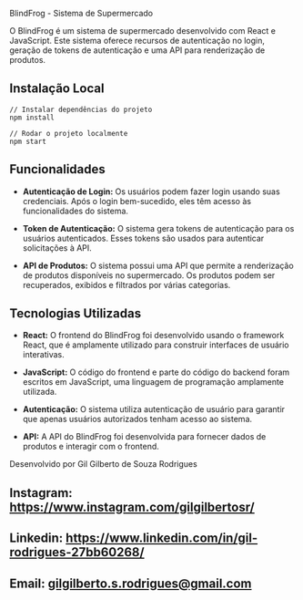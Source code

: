  BlindFrog - Sistema de Supermercado

O BlindFrog é um sistema de supermercado desenvolvido com React e JavaScript. Este sistema oferece recursos de autenticação no login, geração de tokens de autenticação e uma API para renderização de produtos.

## Instalação Local
```shell
// Instalar dependências do projeto
npm install

// Rodar o projeto localmente
npm start
```


## Funcionalidades

- **Autenticação de Login:** Os usuários podem fazer login usando suas credenciais. Após o login bem-sucedido, eles têm acesso às funcionalidades do sistema.

- **Token de Autenticação:** O sistema gera tokens de autenticação para os usuários autenticados. Esses tokens são usados para autenticar solicitações à API.

- **API de Produtos:** O sistema possui uma API que permite a renderização de produtos disponíveis no supermercado. Os produtos podem ser recuperados, exibidos e filtrados por várias categorias.

## Tecnologias Utilizadas

- **React:** O frontend do BlindFrog foi desenvolvido usando o framework React, que é amplamente utilizado para construir interfaces de usuário interativas.

- **JavaScript:** O código do frontend e parte do código do backend foram escritos em JavaScript, uma linguagem de programação amplamente utilizada.

- **Autenticação:** O sistema utiliza autenticação de usuário para garantir que apenas usuários autorizados tenham acesso ao sistema.

- **API:** A API do BlindFrog foi desenvolvida para fornecer dados de produtos e interagir com o frontend.

Desenvolvido por Gil Gilberto de Souza Rodrigues

## Instagram: https://www.instagram.com/gilgilbertosr/
## Linkedin: https://www.linkedin.com/in/gil-rodrigues-27bb60268/
## Email: gilgilberto.s.rodrigues@gmail.com
